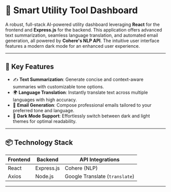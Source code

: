 # 🚀 Smart Utility Tool Dashboard

A robust, full-stack AI-powered utility dashboard leveraging **React** for the frontend and **Express.js** for the backend. This application offers advanced text summarization, seamless language translation, and automated email generation, all powered by **Cohere's NLP API**. The intuitive user interface features a modern dark mode for an enhanced user experience.

---

## 📸 Key Features

- ✍️ **Text Summarization**: Generate concise and context-aware summaries with customizable tone options.
- 🌍 **Language Translation**: Instantly translate text across multiple languages with high accuracy.
- 📧 **Email Generation**: Compose professional emails tailored to your preferred tone and language.
- 🌙 **Dark Mode Support**: Effortlessly switch between dark and light themes for optimal readability.

---

## 📦 Technology Stack

| Frontend      | Backend     | API Integrations                |
|---------------|-------------|---------------------------------|
| React         | Express.js  | Cohere (NLP)                    |
| Axios         | Node.js     | Google Translate (`translate`)  |

---


